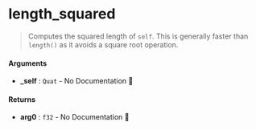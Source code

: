# length\_squared

>  Computes the squared length of `self`.
>  This is generally faster than `length()` as it avoids a square
>  root operation.

#### Arguments

- **\_self** : `Quat` \- No Documentation 🚧

#### Returns

- **arg0** : `f32` \- No Documentation 🚧